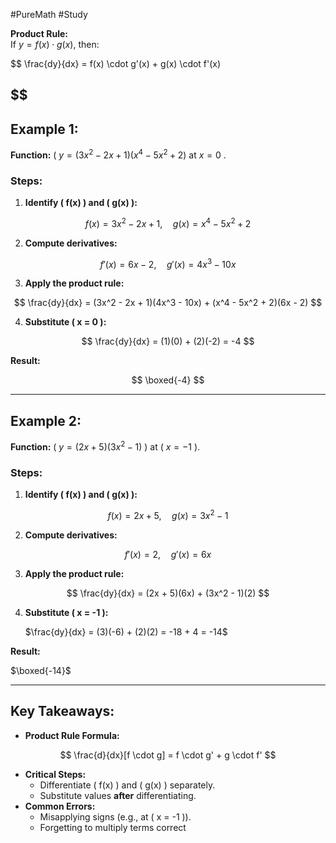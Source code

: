 #PureMath #Study 

**Product Rule:**  
If $y = f(x) \cdot g(x)$, then:  

$$
\frac{dy}{dx} = f(x) \cdot g'(x) + g(x) \cdot f'(x)
 
$$
---

## Example 1:  
**Function:** ( $y = (3x^2 - 2x + 1)(x^4 - 5x^2 + 2)$ at $x = 0$ .  

### Steps:  
1. **Identify \( f(x) \) and \( g(x) \):**  
   
$$
   f(x) = 3x^2 - 2x + 1, \quad g(x) = x^4 - 5x^2 + 2
$$

2. **Compute derivatives:**  

$$
   f'(x) = 6x - 2, \quad g'(x) = 4x^3 - 10x
$$

3. **Apply the product rule:**  

$$
   \frac{dy}{dx} = (3x^2 - 2x + 1)(4x^3 - 10x) + (x^4 - 5x^2 + 2)(6x - 2)
$$

4. **Substitute \( x = 0 \):**  

$$
   \frac{dy}{dx} = (1)(0) + (2)(-2) = -4
$$


**Result:**  

$$
\boxed{-4}
$$


---

## Example 2:  
**Function:** \( $y = (2x + 5)(3x^2 - 1$) \) at \( $x = -1$ \).  

### Steps:  
1. **Identify \( f(x) \) and \( g(x) \):**  

$$
   f(x) = 2x + 5, \quad g(x) = 3x^2 - 1
$$

2. **Compute derivatives:**  
   
$$
   f'(x) = 2, \quad g'(x) = 6x
$$

3. **Apply the product rule:**  
   
$$
   \frac{dy}{dx} = (2x + 5)(6x) + (3x^2 - 1)(2)
$$
   
4. **Substitute \( x = -1 \):**  
   
   $\frac{dy}{dx} = (3)(-6) + (2)(2) = -18 + 4 = -14$
   

**Result:**  

$\boxed{-14}$

---

## Key Takeaways:  
- **Product Rule Formula:**  

$$
  \frac{d}{dx}[f \cdot g] = f \cdot g' + g \cdot f'
$$

- **Critical Steps:**  
  - Differentiate \( f(x) \) and \( g(x) \) separately.  
  - Substitute values **after** differentiating.  
- **Common Errors:**  
  - Misapplying signs (e.g., at \( x = -1 \)).  
  - Forgetting to multiply terms correct